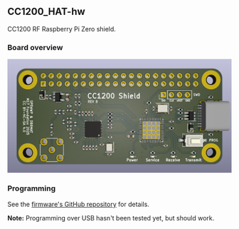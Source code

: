 ## CC1200_HAT-hw 
CC1200 RF Raspberry Pi Zero shield.

### Board overview
![PCB top view](./CC1200_shield.png)

### Programming
See the [firmware's GitHub repository](https://github.com/M17-Project/CC1200_HAT-fw?tab=readme-ov-file#flashing)
for details.

**Note:** Programming over USB hasn't been tested yet, but should work.
